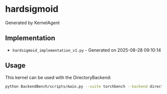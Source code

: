 # hardsigmoid

Generated by KernelAgent

## Implementation

- `hardsigmoid_implementation_v1.py` - Generated on 2025-08-28 09:10:14

## Usage

This kernel can be used with the DirectoryBackend:
```bash
python BackendBench/scripts/main.py --suite torchbench --backend directory --ops hardsigmoid
```
